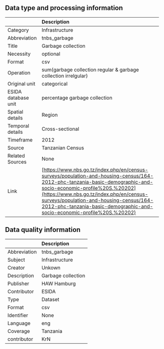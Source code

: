 ## Data type and processing information 

|                     | Description                                                                                                                                                                                                                                                                                                                    |
|:--------------------|:-------------------------------------------------------------------------------------------------------------------------------------------------------------------------------------------------------------------------------------------------------------------------------------------------------------------------------|
| Category            | Infrastructure                                                                                                                                                                                                                                                                                                                 |
| Abbreviation        | tnbs_garbage                                                                                                                                                                                                                                                                                                                   |
| Title               | Garbage collection                                                                                                                                                                                                                                                                                                             |
| Necessity           | optional                                                                                                                                                                                                                                                                                                                       |
| Format              | csv                                                                                                                                                                                                                                                                                                                            |
| Operation           | sum(garbage collection regular & garbage collection irrelgular)                                                                                                                                                                                                                                                                |
| Original unit       | categorical                                                                                                                                                                                                                                                                                                                    |
| ESIDA database unit | percentage garbage collection                                                                                                                                                                                                                                                                                                  |
| Spatial details     | Region                                                                                                                                                                                                                                                                                                                         |
| Temporal details    | Cross-sectional                                                                                                                                                                                                                                                                                                                |
| Timeframe           | 2012                                                                                                                                                                                                                                                                                                                           |
| Source              | Tanzanian Census                                                                                                                                                                                                                                                                                                               |
| Related Sources     | None                                                                                                                                                                                                                                                                                                                           |
| Link                | [https://www.nbs.go.tz/index.php/en/census-surveys/population-and-housing-census/164-2012-phc-tanzania-basic-demographic-and-socio-economic-profile%20S.%20202](https://www.nbs.go.tz/index.php/en/census-surveys/population-and-housing-census/164-2012-phc-tanzania-basic-demographic-and-socio-economic-profile%20S.%20202) |

## Data quality information 

|              | Description        |
|:-------------|:-------------------|
| Abbreviation | tnbs_garbage       |
| Subject      | Infrastructure     |
| Creator      | Unkown             |
| Description  | Garbage collection |
| Publisher    | HAW Hamburg        |
| Contributor  | ESIDA              |
| Type         | Dataset            |
| Format       | csv                |
| Identifier   | None               |
| Language     | eng                |
| Coverage     | Tanzania           |
| contributor  | KrN                |